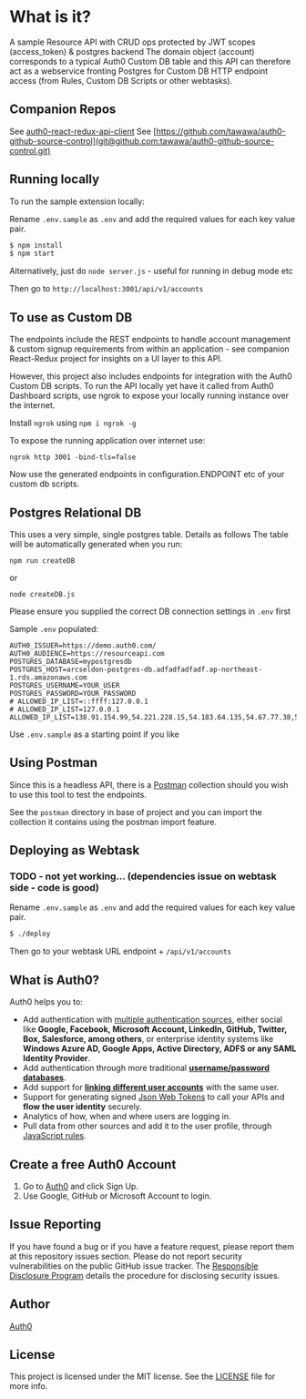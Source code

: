 # What is it?

A sample Resource API with CRUD ops protected by JWT scopes (access_token) & postgres backend
The domain object (account) corresponds to a typical Auth0 Custom DB table and this API can
therefore act as a webservice fronting Postgres for Custom DB HTTP endpoint access (from Rules, Custom DB Scripts or other webtasks).

## Companion Repos

See [auth0-react-redux-api-client](https://github.com/tawawa/auth0-react-redux-api-client)
See [https://github.com/tawawa/auth0-github-source-control](git@github.com:tawawa/auth0-github-source-control.git)

## Running locally

To run the sample extension locally:

Rename `.env.sample` as `.env` and add the required values for each key value pair.

```bash
$ npm install
$ npm start
```

Alternatively, just do `node server.js` - useful for running in debug mode etc


Then go to `http://localhost:3001/api/v1/accounts`

## To use as Custom DB

The endpoints include the REST endpoints to handle account management & custom signup requirements from within an application - see companion React-Redux project for insights on a UI layer to this API.

However, this project also includes endpoints for integration with the Auth0 Custom DB scripts. To run the API locally yet have it called from Auth0 Dashboard scripts, use ngrok to expose your locally running instance over the internet.

Install `ngrok` using `npm i ngrok -g`

To expose the running application over internet use:

`ngrok http 3001 -bind-tls=false`

Now use the generated endpoints in configuration.ENDPOINT etc of your custom db scripts.

## Postgres Relational DB

This uses a very simple, single postgres table. Details as follows
The table will be automatically generated when you run:

`npm run createDB`

or

`node createDB.js`

Please ensure you supplied the correct DB connection settings in `.env` first

Sample `.env` populated:

```
AUTH0_ISSUER=https://demo.auth0.com/
AUTH0_AUDIENCE=https://resourceapi.com
POSTGRES_DATABASE=mypostgresdb
POSTGRES_HOST=arcseldon-postgres-db.adfadfadfadf.ap-northeast-1.rds.amazonaws.com
POSTGRES_USERNAME=YOUR_USER
POSTGRES_PASSWORD=YOUR_PASSWORD
# ALLOWED_IP_LIST=::ffff:127.0.0.1
# ALLOWED_IP_LIST=127.0.0.1
ALLOWED_IP_LIST=138.91.154.99,54.221.228.15,54.183.64.135,54.67.77.38,54.67.15.170,54.183.204.205,54.173.21.107,54.85.173.28,127.0.0.1
```

Use `.env.sample` as a starting point if you like

## Using Postman

Since this is a headless API, there is a [Postman](https://www.getpostman.com/apps) collection should you wish to use this tool to test the endpoints.

See the `postman` directory in base of project and you can import the collection it contains using the postman import feature.


## Deploying as Webtask 

### TODO - not yet working... (dependencies issue on webtask side - code is good)

Rename `.env.sample` as `.env` and add the required values for each key value pair.

```bash
$ ./deploy 
```

Then go to your webtask URL endpoint + `/api/v1/accounts`


## What is Auth0?

Auth0 helps you to:

* Add authentication with [multiple authentication sources](https://docs.auth0.com/identityproviders), either social like **Google, Facebook, Microsoft Account, LinkedIn, GitHub, Twitter, Box, Salesforce, among others**, or enterprise identity systems like **Windows Azure AD, Google Apps, Active Directory, ADFS or any SAML Identity Provider**.
* Add authentication through more traditional **[username/password databases](https://docs.auth0.com/mysql-connection-tutorial)**.
* Add support for **[linking different user accounts](https://docs.auth0.com/link-accounts)** with the same user.
* Support for generating signed [Json Web Tokens](https://docs.auth0.com/jwt) to call your APIs and **flow the user identity** securely.
* Analytics of how, when and where users are logging in.
* Pull data from other sources and add it to the user profile, through [JavaScript rules](https://docs.auth0.com/rules).

## Create a free Auth0 Account

1. Go to [Auth0](https://auth0.com/signup) and click Sign Up.
2. Use Google, GitHub or Microsoft Account to login.

## Issue Reporting

If you have found a bug or if you have a feature request, please report them at this repository issues section. Please do not report security vulnerabilities on the public GitHub issue tracker. The [Responsible Disclosure Program](https://auth0.com/whitehat) details the procedure for disclosing security issues.

## Author

[Auth0](auth0.com)

## License

This project is licensed under the MIT license. See the [LICENSE](LICENSE) file for more info.
